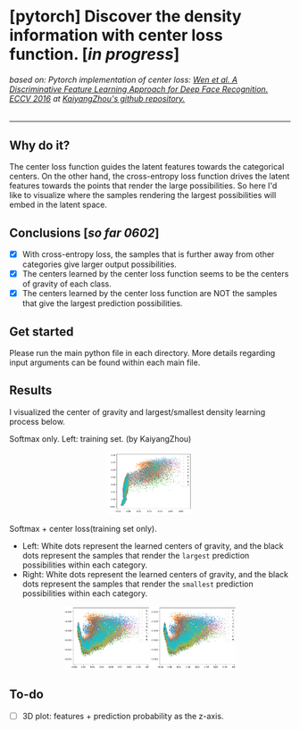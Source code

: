# [pytorch] Discover the density information with center loss function. [*in progress*]
###### based on: Pytorch implementation of center loss: [Wen et al. A Discriminative Feature Learning Approach for Deep Face Recognition. ECCV 2016](https://ydwen.github.io/papers/WenECCV16.pdf) at [KaiyangZhou's github repository.](https://github.com/KaiyangZhou/pytorch-center-loss/)
---

## Why do it?
The center loss function guides the latent features towards the categorical centers. On the other hand, the cross-entropy loss function drives the latent features towards the points that render the large possibilities. So here I'd like to visualize where the samples rendering the largest possibilities will embed in the latent space.

## Conclusions [*so far 0602*]
+ [x] With cross-entropy loss, the samples that is further away from other categories give larger output possibilities.
+ [x] The centers learned by the center loss function seems to be the centers of gravity of each class.
+ [x] The centers learned by the center loss function are NOT the samples that give the largest prediction possibilities.

## Get started
Please run the main python file in each directory. More details regarding input arguments can be found within each main file.

## Results
I visualized the center of gravity and largest/smallest density learning process below.

Softmax only. Left: training set. (by KaiyangZhou)
<div align="center">
  <img src="train_DensityLoss_shown_densityMax_0602/softmax_train.gif" alt="train" width="30%">
</div>

Softmax + center loss(training set only).
  + Left: White dots represent the learned centers of gravity, and the black dots represent the samples that render the `largest` prediction possibilities within each category.
  + Right: White dots represent the learned centers of gravity, and the black dots represent the samples that render the `smallest` prediction possibilities within each category.
<div align="center">
  <img src="train_DensityLoss_shown_densityMax_0602/centers_and_densityMax.gif" alt="train" width="30%">
  <img src="train_DensityLoss_shown_densityMin_0602/center_and_densityMin.gif" alt="train" width="30%">
</div>

## To-do
+ [ ] 3D plot: features + prediction probability as the z-axis.
